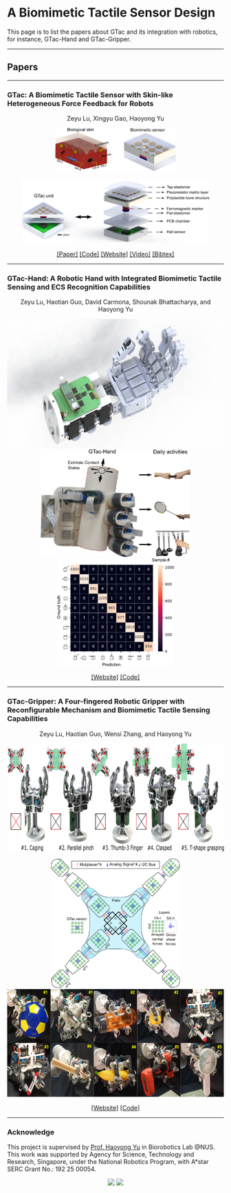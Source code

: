 # A Biomimetic Tactile Sensor Design
This page is to list the papers about GTac and its integration with robotics, for instance, GTac-Hand and GTac-Gripper.

---------------------------------
## Papers 

----------------------------------------

### GTac: A Biomimetic Tactile Sensor with Skin-like Heterogeneous Force Feedback for Robots

<p align="center">
Zeyu Lu, Xingyu Gao, Haoyong Yu
</p>




<p align="center">
<img height="100" src="./src/img/skin_inspired_white.png">
</p>

<p align="center">
<img height="150" src="./src/img/GTac_design.png">
</p>

<p align="center">
    <a href="http://arxiv.org/abs/2201.12005">[Paper]</a>
    <a href="https://github.com/roobooot/GTac_/tree/main/software/GTac_Sensor">[Code]</a>
    <a href="./gtac_sensor.html">[Website]</a>
    <a href="https://youtu.be/Pmd8PvLpeUA">[Video]</a>
    <a href="./src/citations/gtac_sensor.txt">[Bibtex]</a>
</p>





--------------------------------

### GTac-Hand: A Robotic Hand with Integrated Biomimetic Tactile Sensing and ECS Recognition Capabilities
<p align="center">
Zeyu Lu, Haotian Guo, David Carmona, Shounak Bhattacharya, and Haoyong Yu
</p>


<p align="center">
<img height="300" src="./src/img/gtac_hand_rendering_1.png">
<img height="250" src="./src/img/ECS_explain_white_BG.png">
<img height="250" src="./src/img/ECS_recog_confusion_mat.png">
</p>


[comment]: <> (![art]&#40;./src/img/gtac_hand_rendering_0.JPG &#41;)

<p align="center">
    <a href="./gtac_hand.html">[Website]</a>
    <a href="https://github.com/roobooot/GTac_/tree/main/software/GTac_Hand">[Code]</a>
</p>




---------------------------------------------------


### GTac-Gripper: A Four-fingered Robotic Gripper with Reconfigurable Mechanism and Biomimetic Tactile Sensing Capabilities
<p align="center">
Zeyu Lu, Haotian Guo, Wensi Zhang, and Haoyong Yu
</p>

<p align="center">
<img height="250" src="./src/img/gtac_gripper_mode.png">
</p>

<p align="center">
<img height="300" src="./src/img/gtac_sensing_white.png">
<img height="250" src="./src/img/fig_reconfigurable_mech.png">
</p>

<p align="center">
    <a href="./gtac_gripper.html">[Website]</a>
    <a href="https://github.com/roobooot/GTac_/tree/main/software/GTac_Hand">[Code]</a>
</p>



-----------------------------
### Acknowledge
This project is supervised by <a href="https://www.eng.nus.edu.sg/bme/staff/dr-yuhy/">Prof. Haoyong Yu</a> in Biorobotics Lab @NUS. This work was supported by Agency for Science, Technology and
Research, Singapore, under the National Robotics Program, with A*star
SERC Grant No.: 192 25 00054.

<p align="center">
<img height="150" src="https://www.nus.edu.sg/images/default-source/identity-images/NUS_logo_full-horizontal.jpg">
<img height="150" src="https://drive.google.com/uc?export=view&id=1Cqy7TcEdQhd3ei9ZWByqffgxWaIrCbbO">
</p>
